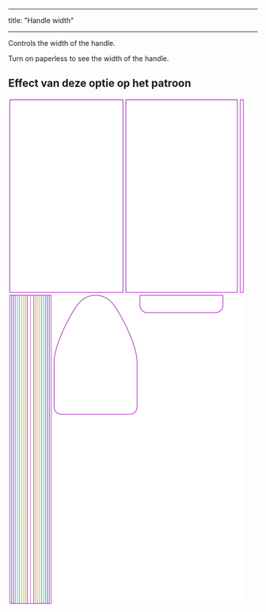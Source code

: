 - - -
title: "Handle width"
- - -

Controls the width of the handle.

<Tip>

Turn on paperless to see the width of the handle.

</Tip>

## Effect van deze optie op het patroon

![This image shows the effect of this option by superimposing several variants that have a different value for this option](hortensia_handlewidth_sample.svg "Effect of this option on the pattern")
